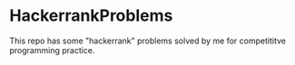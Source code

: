 # HackerrankProblems
This repo has some "hackerrank" problems solved by me for competititve programming practice.
